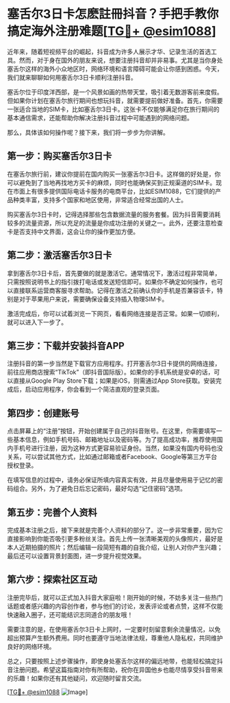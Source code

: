 # 塞舌尔3日卡怎麽註冊抖音？手把手教你搞定海外注册难题[[TG💪+ @esim1088](https://t.me/s/esim1088)]

近年来，随着短视频平台的崛起，抖音成为许多人展示才华、记录生活的首选工具。然而，对于身在国外的朋友来说，想要注册抖音却并非易事。尤其是当你身处塞舌尔这样的海外小众地区时，网络环境和语言障碍可能会让你感到困惑。今天，我们就来聊聊如何用塞舌尔3日卡顺利注册抖音。

塞舌尔位于印度洋西部，是一个风景如画的热带天堂，吸引着无数游客前来度假。但如果你计划在塞舌尔旅行期间也想玩抖音，就需要提前做好准备。首先，你需要一张适合当地的SIM卡，比如塞舌尔3日卡。这张卡不仅能够满足你在旅行期间的基本通信需求，还能帮助你解决注册抖音过程中可能遇到的网络问题。

那么，具体该如何操作呢？接下来，我们将一步步为你讲解。

## 第一步：购买塞舌尔3日卡

在塞舌尔旅行前，建议你提前在国内购买一张塞舌尔3日卡。这样做的好处是，你可以避免到了当地再找地方买卡的麻烦，同时也能确保买到正规渠道的SIM卡。现在市面上有很多提供国际电话卡服务的电商平台，比如ESIM1088，它们提供的产品种类丰富，支持多个国家和地区使用，非常适合经常出国的人士。

购买塞舌尔3日卡时，记得选择那些包含数据流量的服务套餐。因为抖音需要消耗较多的流量资源，所以充足的流量是你成功注册的关键之一。此外，还要注意检查卡是否支持中文界面，这会让你的操作更加方便。

## 第二步：激活塞舌尔3日卡

拿到塞舌尔3日卡后，首先要做的就是激活它。通常情况下，激活过程非常简单，只需按照说明书上的指引拨打电话或发送短信即可。如果你不确定如何操作，也可以直接联系运营商客服寻求帮助。记得在激活之前确认你的手机是否兼容该卡，特别是对于苹果用户来说，需要确保设备支持插入物理SIM卡。

激活完成后，你可以试着浏览一下网页，看看网络连接是否正常。如果一切顺利，就可以进入下一步了。

## 第三步：下载并安装抖音APP

注册抖音的第一步当然是下载官方应用程序。打开塞舌尔3日卡提供的网络连接，前往应用商店搜索“TikTok”（即抖音国际版）。如果你的手机系统是安卓的话，可以直接从Google Play Store下载；如果是iOS，则需通过App Store获取。安装完成后，启动应用程序，你会看到一个简洁直观的登录页面。

## 第四步：创建账号

点击屏幕上的“注册”按钮，开始创建属于自己的抖音账号。在这里，你需要填写一些基本信息，例如手机号码、邮箱地址以及密码等。为了提高成功率，推荐使用国内手机号进行注册，因为这种方式更容易验证身份。当然，如果没有国内号码也没关系，可以尝试其他方式，比如通过邮箱或者Facebook、Google等第三方平台授权登录。

在填写信息的过程中，请务必保证所填内容真实有效，并且尽量使用易于记忆的密码组合。另外，为了避免日后忘记密码，最好勾选“记住密码”选项。

## 第五步：完善个人资料

完成基本注册之后，接下来就是完善个人资料的部分了。这一步非常重要，因为它直接影响到你能否吸引更多粉丝关注。首先上传一张清晰美观的头像照片，最好是本人近期拍摄的照片；然后编辑一段简短有趣的自我介绍，让别人对你产生兴趣；最后还可以设置背景封面图，进一步提升视觉效果。

## 第六步：探索社区互动

注册完毕后，就可以正式加入抖音大家庭啦！刚开始的时候，不妨多关注一些热门话题或者感兴趣的内容创作者，参与他们的讨论，发表评论或者点赞，这样不仅能快速融入圈子，还可能结识志同道合的朋友哦！

需要注意的是，在使用塞舌尔3日卡上网时，一定要时刻留意剩余流量情况，以免超出预算产生额外费用。同时也要遵守当地法律法规，尊重他人隐私权，共同维护良好的网络环境。

总之，只要按照上述步骤操作，即使身处塞舌尔这样的偏远地带，也能轻松搞定抖音注册问题。希望这篇指南对你有所帮助，祝你在异国他乡也能尽情享受抖音带来的乐趣！如果你还有其他疑问，欢迎随时留言交流。

[[TG💪+ @esim1088](https://t.me/s/esim1088) ![Image](https://i.postimg.cc/4NQfJmqS/Snipaste-2025-05-13-00-14-12.png)]